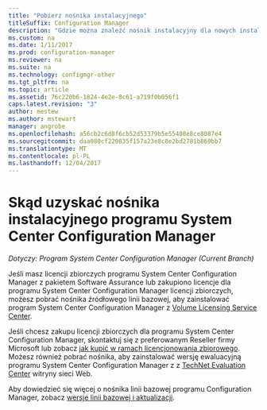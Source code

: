 ```yaml
---
title: "Pobierz nośnika instalacyjnego"
titleSuffix: Configuration Manager
description: "Gdzie można znaleźć nośnik instalacyjny dla nowych instalacji programu System Center Configuration Manager."
ms.custom: na
ms.date: 1/11/2017
ms.prod: configuration-manager
ms.reviewer: na
ms.suite: na
ms.technology: configmgr-other
ms.tgt_pltfrm: na
ms.topic: article
ms.assetid: 76c220b6-1824-4e2e-8c61-a719f0b056f1
caps.latest.revision: "3"
author: mestew
ms.author: mstewart
manager: angrobe
ms.openlocfilehash: a56cb2c6d8f6cb52d53379b5e55408e8ce8087e4
ms.sourcegitcommit: daa080cf220835f157a23e8c8e2bd2781b869bb7
ms.translationtype: MT
ms.contentlocale: pl-PL
ms.lasthandoff: 12/04/2017
---
```

# <a name="where-to-get-installation-media-for-system-center-configuration-manager"></a>Skąd uzyskać nośnika instalacyjnego programu System Center Configuration Manager

*Dotyczy: Program System Center Configuration Manager (Current Branch)*

Jeśli masz licencji zbiorczych programu System Center Configuration Manager z pakietem Software Assurance lub zakupiono licencje dla programu System Center Configuration Manager licencji zbiorczych, możesz pobrać nośnika źródłowego linii bazowej, aby zainstalować program System Center Configuration Manager z [Volume Licensing Service Center](https://www.microsoft.com/Licensing/servicecenter/default.aspx).   

Jeśli chcesz zakupu licencji zbiorczych dla programu System Center Configuration Manager, skontaktuj się z preferowanym Reseller firmy Microsoft lub zobacz [jak kupić w ramach licencjonowania zbiorowego]( https://www.microsoft.com/Licensing/how-to-buy/how-to-buy.aspx). Możesz również pobrać nośnika, aby zainstalować wersję ewaluacyjną programu System Center Configuration Manager z z [TechNet Evaluation Center]( https://www.microsoft.com/en-us/evalcenter/evaluate-system-center-configuration-manager-and-endpoint-protection) witryny sieci Web.

Aby dowiedzieć się więcej o nośnika linii bazowej programu Configuration Manager, zobacz [wersje linii bazowej i aktualizacji](/sccm/core/servers/manage/updates#a-namebkmkbaselinesa-baseline-and-update-versions).
